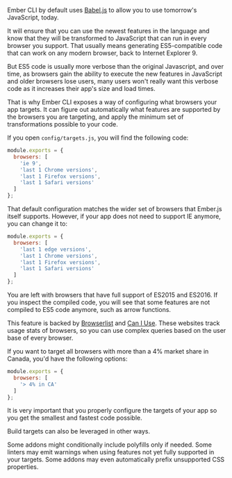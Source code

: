 Ember CLI by default uses [Babel.js](https://babeljs.io/) to allow you to use tomorrow's JavaScript, today.

It will ensure that you can use the newest features in the language and know that they will be transformed to JavaScript that can run in every browser you support. That usually means generating ES5-compatible code that can work on any modern browser, back to Internet Explorer 9.

But ES5 code is usually more verbose than the original Javascript, and over time, as browsers gain the ability to execute the new features in JavaScript and older browsers lose users, many users won't really want this verbose code as it increases their app's size and load times.

That is why Ember CLI exposes a way of configuring what browsers your app targets. It can figure out automatically what features are supported by the browsers you are targeting, and apply the minimum set of transformations possible to your code.

If you open `config/targets.js`, you will find the following code:

```config/targets.js
module.exports = {
  browsers: [
    'ie 9',
    'last 1 Chrome versions',
    'last 1 Firefox versions',
    'last 1 Safari versions'
  ]
};
```

That default configuration matches the wider set of browsers that Ember.js itself supports. However, if your app does not need to support IE anymore, you can change it to:

```config/targets.js
module.exports = {
  browsers: [
    'last 1 edge versions',
    'last 1 Chrome versions',
    'last 1 Firefox versions',
    'last 1 Safari versions'
  ]
};
```

You are left with browsers that have full support of ES2015 and ES2016. If you inspect the compiled code, you will see that some features are not compiled to ES5 code anymore, such as arrow functions.

This feature is backed by [Browserlist](https://github.com/ai/browserslist) and [Can I Use](http://caniuse.com/). These websites track usage stats of browsers, so you can use complex queries based on the user base of every browser.

If you want to target all browsers with more than a 4% market share in Canada, you'd have the following options:

```config/targets.js
module.exports = {
  browsers: [
    '> 4% in CA'
  ]
};
```

It is very important that you properly configure the targets of your app so you get the smallest and fastest code possible.

Build targets can also be leveraged in other ways.

Some addons might conditionally include polyfills only if needed. Some linters may emit warnings when using features not yet fully supported in your targets. Some addons may even automatically prefix unsupported CSS properties.